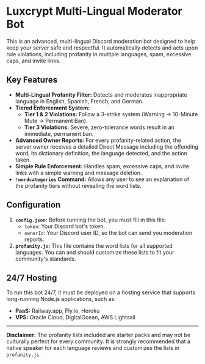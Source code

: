 # Luxcrypt Multi-Lingual Moderator Bot

This is an advanced, multi-lingual Discord moderation bot designed to help keep your server safe and respectful. It automatically detects and acts upon rule violations, including profanity in multiple languages, spam, excessive caps, and invite links.

## Key Features

- **Multi-Lingual Profanity Filter:** Detects and moderates inappropriate language in English, Spanish, French, and German.
- **Tiered Enforcement System:**
  - **Tier 1 & 2 Violations:** Follow a 3-strike system (Warning -> 10-Minute Mute -> Permanent Ban).
  - **Tier 3 Violations:** Severe, zero-tolerance words result in an immediate, permanent ban.
- **Advanced Owner Reports:** For every profanity-related action, the server owner receives a detailed Direct Message including the offending word, its dictionary definition, the language detected, and the action taken.
- **Simple Rule Enforcement:** Handles spam, excessive caps, and invite links with a simple warning and message deletion.
- **`!wordcategories` Command:** Allows any user to see an explanation of the profanity tiers without revealing the word lists.

## Configuration

1.  **`config.json`:** Before running the bot, you must fill in this file:
    - `token`: Your Discord bot's token.
    - `ownerId`: Your Discord user ID, so the bot can send you moderation reports.
2.  **`profanity.js`:** This file contains the word lists for all supported languages. You can and should customize these lists to fit your community's standards.

## 24/7 Hosting

To run this bot 24/7, it must be deployed on a hosting service that supports long-running Node.js applications, such as:
- **PaaS:** Railway.app, Fly.io, Heroku
- **VPS:** Oracle Cloud, DigitalOcean, AWS Lightsail

---

**Disclaimer:** The profanity lists included are starter packs and may not be culturally perfect for every community. It is strongly recommended that a native speaker for each language reviews and customizes the lists in `profanity.js`.